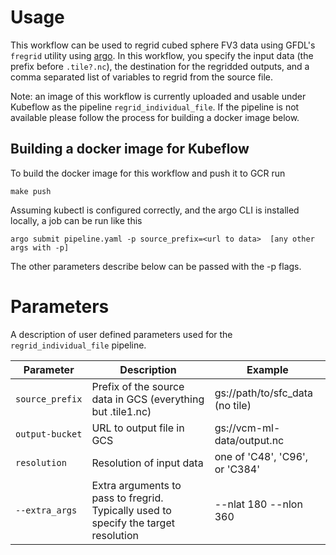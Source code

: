# Usage

This workflow can be used to regrid cubed sphere FV3 data using GFDL's `fregrid` utility using [argo][1]. In this workflow, you specify the input data (the prefix before `.tile?.nc`), the destination for the regridded outputs, and a comma separated list of variables to regrid from the source file.

Note: an image of this workflow is currently uploaded and usable under Kubeflow as the pipeline `regrid_individual_file`.  If the pipeline is not available please follow the process for building a docker image below.

## Building a docker image for Kubeflow

To build the docker image for this workflow and push it to GCR run
    
    make push
    
Assuming kubectl is configured correctly, and the argo CLI is installed locally, a job can be run like this

    argo submit pipeline.yaml -p source_prefix=<url to data>  [any other args with -p]

The other parameters describe below can be passed with the -p flags.

# Parameters

A description of user defined parameters used for the `regrid_individual_file` pipeline.

| Parameter | Description | Example |
|-----------|-------------|---------|
|`source_prefix`| Prefix of the source data in GCS (everything but .tile1.nc) | gs://path/to/sfc_data (no tile) |
| `output-bucket`| URL to output file in GCS | gs://vcm-ml-data/output.nc |
| `resolution`| Resolution of input data | one of 'C48', 'C96', or 'C384' |
| `--extra_args`| Extra arguments to pass to fregrid. Typically used to specify the target resolution | --nlat 180 --nlon 360 |

[1]: https://github.com/argoproj/argo
